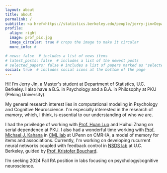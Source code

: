 ```yaml
---
layout: about
title: about
permalink: /
subtitle: <a href=https://statistics.berkeley.edu/people/jerry-jin>Department of Statistics, U.C. Berkeley</a>
profile:
  align: right
  image: prof_pic.jpg
  image_circular: true # crops the image to make it circular
  more_info: #

# news: false  # includes a list of news items
# latest_posts: false  # includes a list of the newest posts
# selected_papers: false # includes a list of papers marked as "selected={true}"
social: true  # includes social icons at the bottom of the page
---
```


Hi! I’m Jerry Jin, a Master's student at Department of Statistics, U.C. Berkeley. I also have a B.S. in Psychology and a B.A. in Philosophy at PKU (Peking University).

My general research interest lies in computational modeling in Psychology and Cognitive Neuroscience. I'm especially interested in the research of <i>memory</i>, which, I think, is essential to our understanding of who we are.

I had the priviledge of working with [Prof. Huan Luo](https://mgv.pku.edu.cn/english/people/lbd/sopacs/360652.htm) and Huihui Zhang on serial dependence at PKU. I also had a wonderful time working with [Prof. Michael J. Kahana](https://psychology.sas.upenn.edu/people/michael-kahana) in [CML lab](https://memory.psych.upenn.edu/Main_Page) at UPenn on CMR-IA, a model of memory for items and associations. Currently, I'm working on developing rucurrent neural networks coupled with feedback control in [NSDS lab](https://bouchardlab.lbl.gov/) at U.C. Berkeley, guided by [Prof. Kristofer Bouchard](https://biosciences.lbl.gov/profiles/kristofer-e-bouchard/).

I’m seeking 2024 Fall RA position in labs focusing on psychology/cognitive neuroscience.